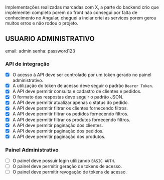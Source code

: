 Implementações realizadas marcadas com X, a parte do backend crio que implementei completo porem do front não consegui por falta de conhecimento no Angular, cheguei a inciar criei as services porem gerou muitos erros e não rodou o projeto.

## USUARIO ADMINISTRATIVO
email: admin
senha: password123

### API de integração
- [x] O acesso à API deve ser controlado por um token gerado no painel administrativo.
- [x] A utilização do token de acesso deve seguir o padrão `Bearer Token`.
- [x] A API deve permitir consulta e cadastro de clientes e pedidos.
- [x] O formato das respostas deve seguir o padrão JSON.
- [x] A API deve permitir atualizar apenas o status do pedido.
- [x] A API deve permitir filtrar os clientes fornecendo filtros.
- [x] A API deve permitir filtrar os pedidos fornecendo filtros.
- [x] A API deve permitir filtrar os produtos fornecendo filtros.
- [x] A API deve permitir paginação dos clientes.
- [x] A API deve permitir paginação dos pedidos.
- [x] A API deve permitir paginação dos produtos.

### Painel Administrativo
- [ ] O painel deve possuir login utilizando `BASIC AUTH`.
- [ ] O painel deve permitir geração de tokens de acesso.
- [ ] O painel deve permitir revogação de tokens de acesso.
